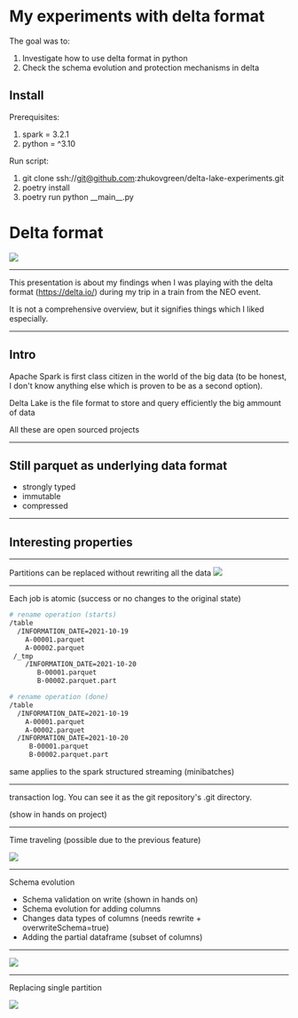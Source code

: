 # My experiments with delta format

The goal was to:
1. Investigate how to use delta format in python
2. Check the schema evolution and protection mechanisms in delta

## Install

Prerequisites:
1. spark = 3.2.1
2. python = ^3.10

Run script:
1. git clone ssh://git@github.com:zhukovgreen/delta-lake-experiments.git
2. poetry install
3. poetry run python \_\_main\__.py

# Delta format

![](https://i.imgur.com/xVw8E3F.png)

---

This presentation is about my findings when
I was playing with the delta format (https://delta.io/)
during my trip in a train from the NEO event.

It is not a comprehensive overview, but it signifies 
things which I liked especially.

---

## Intro

Apache Spark is first class citizen in the world of the big data (to be honest, I don't know anything else which is proven to be as a second option).

Delta Lake is the file format to store and query efficiently the big ammount of data

All these are open sourced projects

---

## Still parquet as underlying data format

- strongly typed
- immutable
- compressed

---

## Interesting properties

---

Partitions can be replaced without rewriting all the data
![](https://i.imgur.com/eI789xx.png)

---

Each job is atomic (success or no changes to the original state)
```bash
# rename operation (starts)
/table
  /INFORMATION_DATE=2021-10-19
    A-00001.parquet
    A-00002.parquet
 /_tmp
    /INFORMATION_DATE=2021-10-20
       B-00001.parquet
       B-00002.parquet.part
```
```bash
# rename operation (done)
/table
  /INFORMATION_DATE=2021-10-19
    A-00001.parquet
    A-00002.parquet
  /INFORMATION_DATE=2021-10-20
     B-00001.parquet
     B-00002.parquet.part
```

same applies to the spark structured streaming (minibatches)

---

transaction log. You can see it as the git repository's .git directory.

(show in hands on project)

---

Time traveling (possible due to the previous feature)

![](https://i.imgur.com/HcKa25X.png)

---

Schema evolution

- Schema validation on write (shown in hands on)
- Schema evolution for adding columns
- Changes data types of columns (needs rewrite + overwriteSchema=true)
- Adding the partial dataframe (subset of columns)

---
![](https://i.imgur.com/CVSBWmU.png)

---

Replacing single partition

![](https://i.imgur.com/TqGRr2Z.png)

